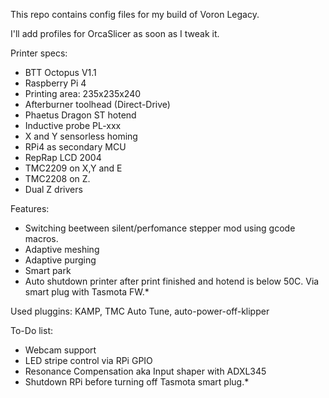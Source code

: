 This repo contains config files for my build of Voron Legacy.

I'll add profiles for OrcaSlicer as soon as I tweak it.

Printer specs:

- BTT Octopus V1.1
- Raspberry Pi 4
- Printing area: 235x235x240
- Afterburner toolhead (Direct-Drive)
- Phaetus Dragon ST hotend
- Inductive probe PL-xxx
- X and Y sensorless homing
- RPi4 as secondary MCU
- RepRap LCD 2004
- TMC2209 on X,Y and E
- TMC2208 on Z.
- Dual Z drivers

Features: 

- Switching beetween silent/perfomance stepper mod using gcode macros.
- Adaptive meshing
- Adaptive purging
- Smart park 
- Auto shutdown printer after print finished and hotend is below 50C. Via smart plug with Tasmota FW.*  

Used pluggins: KAMP, TMC Auto Tune, auto-power-off-klipper

To-Do list:

- Webcam support
- LED stripe control via RPi GPIO
- Resonance Compensation aka Input shaper with ADXL345
- Shutdown RPi before turning off Tasmota smart plug.*


  
